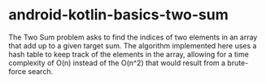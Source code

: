 # android-kotlin-basics-two-sum
The Two Sum problem asks to find the indices of two elements in an array that add up to a given target sum. The algorithm implemented here uses a hash table to keep track of the elements in the array, allowing for a time complexity of O(n) instead of the O(n^2) that would result from a brute-force search.
